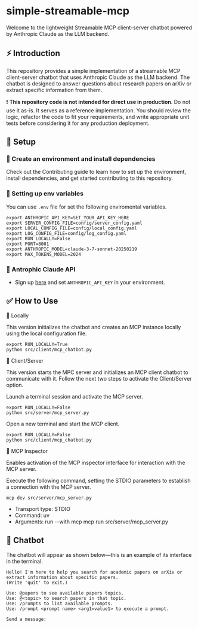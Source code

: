 # simple-streamable-mcp

Welcome to the lightweight Streamable MCP client-server chatbot powered by Anthropic Claude as the LLM backend.

## ⚡ Introduction

This repository provides a simple implementation of a streamable MCP client-server chatbot that uses Anthropic Claude as the LLM backend. The chatbot is designed to answer questions about research papers on arXiv or extract specific information from them.


:heavy_exclamation_mark: **This repository code is not intended for direct use in production**. Do not use it as-is. It serves as a reference implementation. You should review the logic, refactor the code to fit your requirements, and write appropriate unit tests before considering it for any production deployment.



## :rocket: Setup

### 🌱  Create an environment and install dependencies

Check out the Contributing guide to learn how to set up the environment, install dependencies, and get started contributing to this repository.

### 🌱 Setting up env variables
You can use `.env` file for set the following enviromental variables.
```
export ANTHROPIC_API_KEY=SET_YOUR_API_KEY_HERE
export SERVER_CONFIG_FILE=config/server_config.yaml
export LOCAL_CONFIG_FILE=config/local_config.yaml
export LOG_CONFIG_FILE=config/log_config.yaml
export RUN_LOCALLY=False
export PORT=8001
export ANTHROPIC_MODEL=claude-3-7-sonnet-20250219
export MAX_TOKENS_MODEL=2024
```

### 🌱 Antrophic Claude API
* Sign up [here](https://console.anthropic.com/settings/keys) and set `ANTHROPIC_API_KEY` in your environment.


## ✅ How to Use

:pushpin: Locally

This version initializes the chatbot and creates an MCP instance locally using the local configuration file.
```
export RUN_LOCALLY=True
python src/client/mcp_chatbot.py
```

:pushpin: Client/Server

This version starts the MPC server and initializes an MCP client chatbot to communicate with it. Follow the next two steps to activate the Client/Server option.

Launch a terminal session and activate the MCP server.
```
export RUN_LOCALLY=False
python src/server/mcp_server.py
```
Open a new terminal and start the MCP client.
```
export RUN_LOCALLY=False
python src/client/mcp_chatbot.py
```

:pushpin: MCP Inspector

Enables activation of the MCP inspector interface for interaction with the MCP server.

Execute the following command, setting the STDIO parameters to establish a connection with the MCP server.

```
mcp dev src/server/mcp_server.py
```

- Transport type: STDIO
- Command: uv
- Arguments: run --with mcp mcp run src/server/mcp_server.py

## 🤖 Chatbot

The chatbot will appear as shown below—this is an example of its interface in the terminal.


```
Hello! I'm here to help you search for academic papers on arXiv or extract information about specific papers.
(Write 'quit' to exit.)

Use: @papers to see available papers topics.
Use: @<topic> to search papers in that topic.
Use: /prompts to list available prompts.
Use: /prompt <prompt name> <arg1=value1> to execute a prompt.

Send a message:
```
